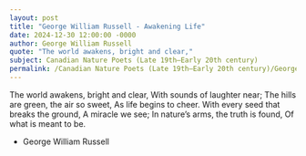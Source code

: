 ```yaml
---
layout: post
title: "George William Russell - Awakening Life"
date: 2024-12-30 12:00:00 -0000
author: George William Russell
quote: "The world awakens, bright and clear,"
subject: Canadian Nature Poets (Late 19th–Early 20th century)
permalink: /Canadian Nature Poets (Late 19th–Early 20th century)/George William Russell/George William Russell - Awakening Life
---
```


The world awakens, bright and clear,
With sounds of laughter near;
The hills are green, the air so sweet,
As life begins to cheer.
With every seed that breaks the ground,
A miracle we see;
In nature’s arms, the truth is found,
Of what is meant to be.


- George William Russell
